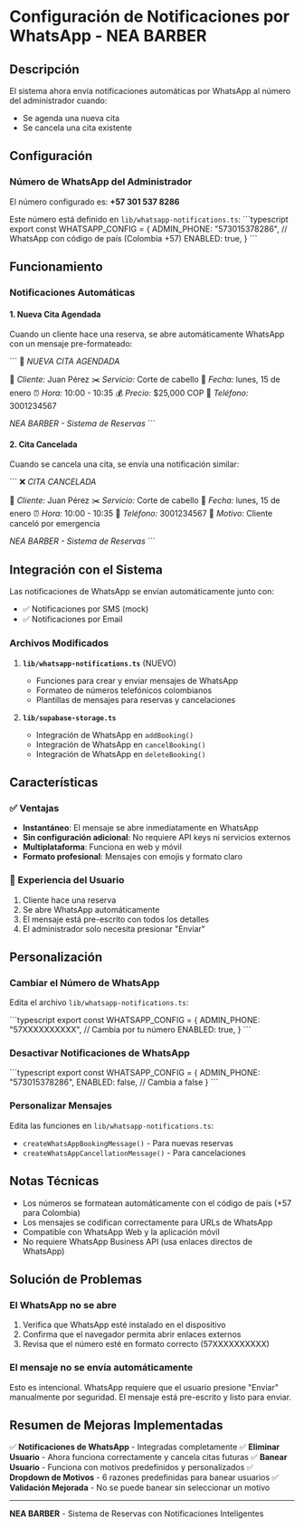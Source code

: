 # Configuración de Notificaciones por WhatsApp - NEA BARBER

## Descripción

El sistema ahora envía notificaciones automáticas por WhatsApp al número del administrador cuando:
- Se agenda una nueva cita
- Se cancela una cita existente

## Configuración

### Número de WhatsApp del Administrador
El número configurado es: **+57 301 537 8286**

Este número está definido en `lib/whatsapp-notifications.ts`:
\`\`\`typescript
export const WHATSAPP_CONFIG = {
  ADMIN_PHONE: "573015378286", // WhatsApp con código de país (Colombia +57)
  ENABLED: true,
}
\`\`\`

## Funcionamiento

### Notificaciones Automáticas

#### 1. Nueva Cita Agendada
Cuando un cliente hace una reserva, se abre automáticamente WhatsApp con un mensaje pre-formateado:

\`\`\`
🔔 *NUEVA CITA AGENDADA*

👤 *Cliente:* Juan Pérez
✂️ *Servicio:* Corte de cabello
📅 *Fecha:* lunes, 15 de enero
⏰ *Hora:* 10:00 - 10:35
💰 *Precio:* $25,000 COP
📱 *Teléfono:* 3001234567

_NEA BARBER - Sistema de Reservas_
\`\`\`

#### 2. Cita Cancelada
Cuando se cancela una cita, se envía una notificación similar:

\`\`\`
❌ *CITA CANCELADA*

👤 *Cliente:* Juan Pérez
✂️ *Servicio:* Corte de cabello
📅 *Fecha:* lunes, 15 de enero
⏰ *Hora:* 10:00 - 10:35
📱 *Teléfono:* 3001234567
📝 *Motivo:* Cliente canceló por emergencia

_NEA BARBER - Sistema de Reservas_
\`\`\`

## Integración con el Sistema

Las notificaciones de WhatsApp se envían automáticamente junto con:
- ✅ Notificaciones por SMS (mock)
- ✅ Notificaciones por Email

### Archivos Modificados

1. **`lib/whatsapp-notifications.ts`** (NUEVO)
   - Funciones para crear y enviar mensajes de WhatsApp
   - Formateo de números telefónicos colombianos
   - Plantillas de mensajes para reservas y cancelaciones

2. **`lib/supabase-storage.ts`**
   - Integración de WhatsApp en `addBooking()`
   - Integración de WhatsApp en `cancelBooking()`
   - Integración de WhatsApp en `deleteBooking()`

## Características

### ✅ Ventajas
- **Instantáneo**: El mensaje se abre inmediatamente en WhatsApp
- **Sin configuración adicional**: No requiere API keys ni servicios externos
- **Multiplataforma**: Funciona en web y móvil
- **Formato profesional**: Mensajes con emojis y formato claro

### 📱 Experiencia del Usuario
1. Cliente hace una reserva
2. Se abre WhatsApp automáticamente
3. El mensaje está pre-escrito con todos los detalles
4. El administrador solo necesita presionar "Enviar"

## Personalización

### Cambiar el Número de WhatsApp
Edita el archivo `lib/whatsapp-notifications.ts`:

\`\`\`typescript
export const WHATSAPP_CONFIG = {
  ADMIN_PHONE: "57XXXXXXXXXX", // Cambia por tu número
  ENABLED: true,
}
\`\`\`

### Desactivar Notificaciones de WhatsApp
\`\`\`typescript
export const WHATSAPP_CONFIG = {
  ADMIN_PHONE: "573015378286",
  ENABLED: false, // Cambia a false
}
\`\`\`

### Personalizar Mensajes
Edita las funciones en `lib/whatsapp-notifications.ts`:
- `createWhatsAppBookingMessage()` - Para nuevas reservas
- `createWhatsAppCancellationMessage()` - Para cancelaciones

## Notas Técnicas

- Los números se formatean automáticamente con el código de país (+57 para Colombia)
- Los mensajes se codifican correctamente para URLs de WhatsApp
- Compatible con WhatsApp Web y la aplicación móvil
- No requiere WhatsApp Business API (usa enlaces directos de WhatsApp)

## Solución de Problemas

### El WhatsApp no se abre
1. Verifica que WhatsApp esté instalado en el dispositivo
2. Confirma que el navegador permita abrir enlaces externos
3. Revisa que el número esté en formato correcto (57XXXXXXXXXX)

### El mensaje no se envía automáticamente
Esto es intencional. WhatsApp requiere que el usuario presione "Enviar" manualmente por seguridad. El mensaje está pre-escrito y listo para enviar.

## Resumen de Mejoras Implementadas

✅ **Notificaciones de WhatsApp** - Integradas completamente
✅ **Eliminar Usuario** - Ahora funciona correctamente y cancela citas futuras
✅ **Banear Usuario** - Funciona con motivos predefinidos y personalizados
✅ **Dropdown de Motivos** - 6 razones predefinidas para banear usuarios
✅ **Validación Mejorada** - No se puede banear sin seleccionar un motivo

---

**NEA BARBER** - Sistema de Reservas con Notificaciones Inteligentes
